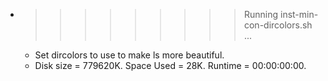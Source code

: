 * >>>>>>>>> Running inst-min-con-dircolors.sh ...
  * Set dircolors to use  to make ls more beautiful.
  * Disk size = 779620K. Space Used = 28K. Runtime = 00:00:00:00.
